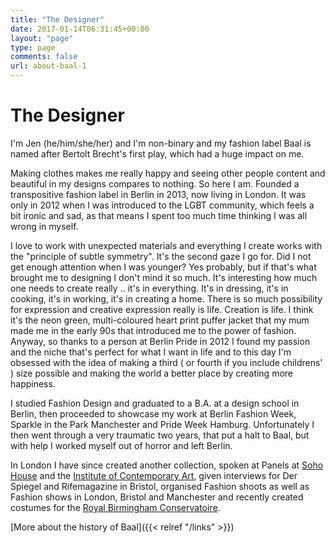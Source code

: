 ```yaml
---
title: "The Designer"
date: 2017-01-14T06:31:45+00:00
layout: "page"
type: page
comments: false
url: about-baal-1
---
```


# The Designer

I'm Jen  (he/him/she/her) and I'm non-binary and my fashion label Baal is named after Bertolt Brecht's first play, which had a huge impact on me. 

Making clothes makes me really happy and seeing other people content and beautiful in my designs compares to nothing. So here I am. Founded a transpositive fashion label in Berlin in 2013, now living in London. It was only in 2012 when I was introduced to the LGBT community, which feels a bit ironic and sad, as that means I spent too much time thinking I was all wrong in myself. 

I love to work with unexpected materials and everything I create works with the "principle of subtle symmetry". It's the second gaze I go for. Did I not get enough attention when I was younger? Yes probably, but if that's what brought me to designing I don't mind it so much. It's interesting how much one needs to create really .. it's in everything. It's in dressing, it's in cooking, it's in working, it's in creating a home. There is so much possibility for expression and creative expression really is life. Creation is life. I think it's the neon green, multi-coloured heart print puffer jacket that my mum made me in the early 90s that introduced me to the power of fashion. Anyway, so thanks to a person at Berlin Pride in 2012 I found my passion and the niche that's perfect for what I want in life and to this day I'm obsessed with the idea of making a third ( or fourth if you include childrens' ) size possible and making the world a better place by creating more happiness.

I studied Fashion Design and graduated to a B.A. at a design school in Berlin, then proceeded to showcase my work at Berlin Fashion Week, Sparkle in the Park Manchester and Pride Week Hamburg. Unfortunately I then went through a very traumatic two years, that put a halt to Baal, but with help I worked myself out of horror and left Berlin.

In London I have since created another collection, spoken at Panels at [Soho House](https://www.sohohouse.com/houses/soho-house-40-greek-street) and the [Institute of Contemporary Art](https://www.ica.art), given interviews for Der Spiegel and Rifemagazine in Bristol, organised Fashion shoots as well as Fashion shows in London, Bristol and Manchester and recently created costumes for the [Royal Birmingham Conservatoire](https://www.bcu.ac.uk/conservatoire).

[More about the history of Baal]({{< relref "/links" >}})


